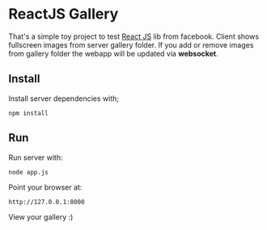 ReactJS Gallery
===============

That's a simple toy project to test [React JS](http://facebook.github.io/ "React") lib from facebook.
Client shows fullscreen images from server gallery folder. If you add or remove images from gallery folder the webapp will be updated via **websocket**.

Install
-------
Install server dependencies with;

    npm install

Run
---
Run server with:

	node app.js

Point your browser at:
	
	http://127.0.0.1:8000

View your gallery :)
